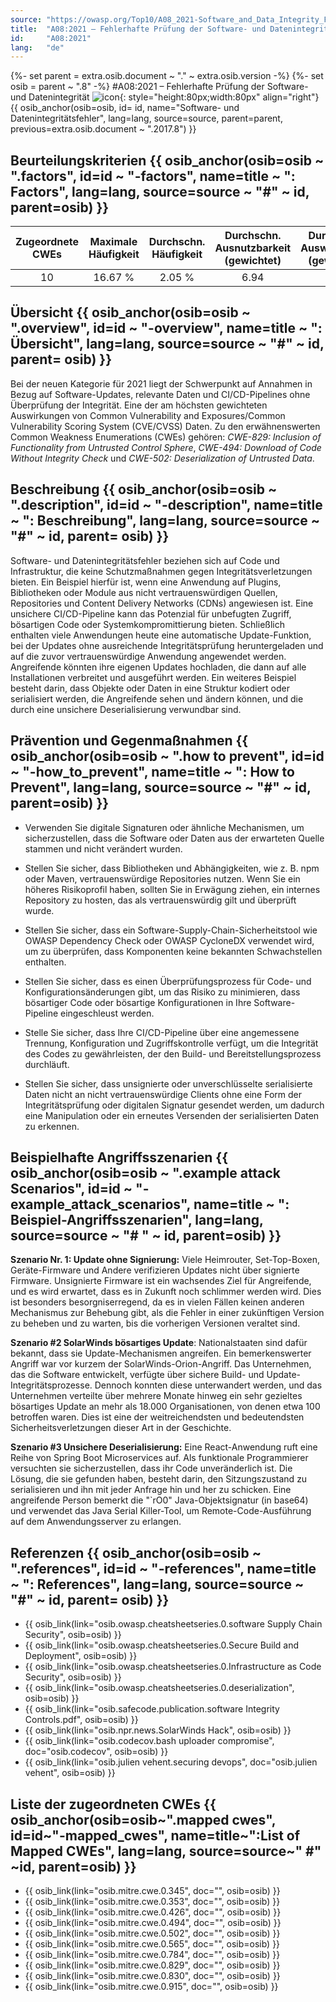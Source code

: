 ```yaml
---
source: "https://owasp.org/Top10/A08_2021-Software_and_Data_Integrity_Failures/"
title:  "A08:2021 – Fehlerhafte Prüfung der Software- und Datenintegrität"
id:     "A08:2021"
lang:   "de"
---
```

{%- set parent = extra.osib.document ~ "." ~ extra.osib.version -%}
{%- set osib = parent ~ ".8" -%}
#A08:2021 – Fehlerhafte Prüfung der Software- und Datenintegrität ![icon](assets/TOP_10_Icons_Final_Software_and_Data_Integrity_Failures.png){: style="height:80px;width:80px" align="right"} {{ osib_anchor(osib=osib, id= id, name="Software- und Datenintegritätsfehler", lang=lang, source=source, parent=parent, previous=extra.osib.document ~ ".2017.8") }}


## Beurteilungskriterien {{ osib_anchor(osib=osib ~ ".factors", id=id ~ "-factors", name=title ~ ": Factors", lang=lang, source=source ~ "#" ~ id, parent=osib) }}

| Zugeordnete CWEs | Maximale Häufigkeit | Durchschn. Häufigkeit | Durchschn. Ausnutzbarkeit (gewichtet) | Durchschn. Auswirkungen (gewichtet) | Maximale Abdeckung | Durchschnittliche Abdeckung | Gesamtanzahl | CVEs insgesamt |
|:-------------:|:--------------------:|:--------------------:|:--------------:|:--------------:|:----------------------:|:---------------------:|:-------------------:|:------------:|
| 10          | 16.67 %             | 2.05 %              | 6.94                 | 7.94                | 75.04 %       | 45.35 %       | 47,972            | 1,152      |

## Übersicht {{ osib_anchor(osib=osib ~ ".overview", id=id ~ "-overview", name=title ~ ": Übersicht", lang=lang, source=source ~ "#" ~ id, parent= osib) }}

Bei der neuen Kategorie für 2021 liegt der Schwerpunkt auf Annahmen in Bezug auf Software-Updates, relevante Daten und CI/CD-Pipelines ohne Überprüfung der Integrität. Eine der am höchsten gewichteten Auswirkungen von Common Vulnerability and Exposures/Common Vulnerability Scoring System (CVE/CVSS) Daten. Zu den erwähnenswerten Common Weakness Enumerations (CWEs) gehören:
*CWE-829: Inclusion of Functionality from Untrusted Control Sphere*,
*CWE-494: Download of Code Without Integrity Check* und
*CWE-502: Deserialization of Untrusted Data*.

## Beschreibung {{ osib_anchor(osib=osib ~ ".description", id=id ~ "-description", name=title ~ ": Beschreibung", lang=lang, source=source ~ "#" ~ id, parent= osib) }}

Software- und Datenintegritätsfehler beziehen sich auf Code und Infrastruktur, die keine Schutzmaßnahmen gegen Integritätsverletzungen bieten. Ein Beispiel hierfür ist, wenn eine Anwendung auf Plugins, Bibliotheken oder Module aus nicht vertrauenswürdigen Quellen, Repositories und Content Delivery Networks (CDNs) angewiesen ist. Eine unsichere CI/CD-Pipeline kann das Potenzial für unbefugten Zugriff, bösartigen Code oder Systemkompromittierung bieten. Schließlich enthalten viele Anwendungen heute eine automatische Update-Funktion, bei der Updates ohne ausreichende Integritätsprüfung heruntergeladen und auf die zuvor vertrauenswürdige Anwendung angewendet werden. Angreifende könnten ihre eigenen Updates hochladen, die dann auf alle Installationen verbreitet und ausgeführt werden. Ein weiteres Beispiel besteht darin, dass Objekte oder Daten in eine Struktur kodiert oder serialisiert werden, die Angreifende sehen und ändern können, und die durch eine unsichere Deserialisierung verwundbar sind.

## Prävention und Gegenmaßnahmen {{ osib_anchor(osib=osib ~ ".how to prevent", id=id ~ "-how_to_prevent", name=title ~ ": How to Prevent", lang=lang, source=source ~ "#" ~ id, parent=osib) }}

- Verwenden Sie digitale Signaturen oder ähnliche Mechanismen, um sicherzustellen, dass die Software oder Daten aus der erwarteten Quelle stammen und nicht verändert wurden.

- Stellen Sie sicher, dass Bibliotheken und Abhängigkeiten, wie z. B. npm oder Maven, vertrauenswürdige Repositories nutzen. Wenn Sie ein höheres Risikoprofil haben, sollten Sie in Erwägung ziehen, ein internes Repository zu hosten, das als vertrauenswürdig gilt und überprüft wurde.

- Stellen Sie sicher, dass ein Software-Supply-Chain-Sicherheitstool wie OWASP Dependency Check oder OWASP CycloneDX verwendet wird, um zu überprüfen, dass Komponenten keine bekannten Schwachstellen enthalten.

- Stellen Sie sicher, dass es einen Überprüfungsprozess für Code- und Konfigurationsänderungen gibt, um das Risiko zu minimieren, dass bösartiger Code oder bösartige Konfigurationen in Ihre Software-Pipeline eingeschleust werden.

- Stelle Sie sicher, dass Ihre CI/CD-Pipeline über eine angemessene Trennung, Konfiguration und Zugriffskontrolle verfügt, um die Integrität des Codes zu gewährleisten, der den Build- und Bereitstellungsprozess durchläuft.

- Stellen Sie sicher, dass unsignierte oder unverschlüsselte serialisierte Daten nicht an nicht vertrauenswürdige Clients ohne eine Form der Integritätsprüfung oder digitalen Signatur gesendet werden, um dadurch eine Manipulation oder ein erneutes Versenden der serialisierten Daten zu erkennen.

## Beispielhafte Angriffsszenarien {{ osib_anchor(osib=osib ~ ".example attack Scenarios", id=id ~ "-example_attack_scenarios", name=title ~ ": Beispiel-Angriffsszenarien", lang=lang, source=source ~ "# " ~ id, parent=osib) }}

**Szenario Nr. 1: Update ohne Signierung:** Viele Heimrouter, Set-Top-Boxen, Geräte-Firmware und Andere verifizieren Updates nicht über signierte Firmware. Unsignierte Firmware ist ein wachsendes Ziel für Angreifende, und es wird erwartet, dass es in Zukunft noch schlimmer werden wird. Dies ist besonders besorgniserregend, da es in vielen Fällen keinen anderen Mechanismus zur Behebung gibt, als die Fehler in einer zukünftigen Version zu beheben und zu warten, bis die vorherigen Versionen veraltet sind.

**Szenario #2 SolarWinds bösartiges Update**: Nationalstaaten sind dafür bekannt, dass sie Update-Mechanismen angreifen. Ein bemerkenswerter Angriff war vor kurzem der SolarWinds-Orion-Angriff. Das Unternehmen, das die Software entwickelt, verfügte über sichere Build- und Update-Integritätsprozesse. Dennoch konnten diese unterwandert werden, und das Unternehmen verteilte über mehrere Monate hinweg ein sehr gezieltes bösartiges Update an mehr als 18.000 Organisationen, von denen etwa 100 betroffen waren. Dies ist eine der weitreichendsten und bedeutendsten Sicherheitsverletzungen dieser Art in der Geschichte.

**Szenario #3 Unsichere Deserialisierung:** Eine React-Anwendung ruft eine Reihe von Spring Boot Microservices auf. Als funktionale Programmierer versuchten sie sicherzustellen, dass ihr Code unveränderlich ist. Die Lösung, die sie gefunden haben, besteht darin, den Sitzungszustand zu serialisieren und ihn mit jeder Anfrage hin und her zu schicken. Eine angreifende Person bemerkt die "`rO0" Java-Objektsignatur (in base64) und verwendet das Java Serial Killer-Tool, um Remote-Code-Ausführung auf dem Anwendungsserver zu erlangen.

## Referenzen {{ osib_anchor(osib=osib ~ ".references", id=id ~ "-references", name=title ~ ": References", lang=lang, source=source ~ "#" ~ id, parent= osib) }}

- {{ osib_link(link="osib.owasp.cheatsheetseries.0.software Supply Chain Security", osib=osib) }} <!-- \[OWASP Cheat Sheet: Software Supply Chain Security\](In Kürze erhältlich) -->
- {{ osib_link(link="osib.owasp.cheatsheetseries.0.Secure Build and Deployment", osib=osib) }} <!--- \[OWASP Cheat Sheet: Secure Build and Deployment\](In Kürze verfügbar) -->
- {{ osib_link(link="osib.owasp.cheatsheetseries.0.Infrastructure as Code Security", osib=osib) }} <!--- [OWASP Cheat Sheet: Infrastructure as Code](https://cheatsheetseries.owasp.org/cheatsheets/Infrastructure_as_Code_Security_Cheat_Sheet.html) -->
- {{ osib_link(link="osib.owasp.cheatsheetseries.0.deserialization", osib=osib) }} <!-- [OWASP Cheat Sheet: Deserialisierung](https://www.owasp.org/index.php/Deserialization_Cheat_Sheet) -->
- {{ osib_link(link="osib.safecode.publication.software Integrity Controls.pdf", osib=osib) }} <!--- [SAFECode Software Integrity Controls](https://safecode.org/publication/SAFECode_Software_Integrity_Controls0610.pdf) -->
- {{ osib_link(link="osib.npr.news.SolarWinds Hack", osib=osib) }} <!--- [Ein „schlimmster Albtraum“-Cyberangriff: Die unerzählte Geschichte des SolarWinds-Hacks](<https:/ /www.npr.org/2021/04/16/985439655/a-worst-nightmare-cyberattack-the-untold-story-of-the-solarwinds-hack>) -->
- {{ osib_link(link="osib.codecov.bash uploader compromise", doc="osib.codecov", osib=osib) }} <!--- [CodeCov Bash Uploader Compromise](https://about.codecov.io/security-update) -->
- {{ osib_link(link="osib.julien vehent.securing devops", doc="osib.julien vehent", osib=osib) }} <!--- [DevOps sichern von Julien Vehent](https://www.manning.com/books/securing-devops) -->

## Liste der zugeordneten CWEs {{ osib_anchor(osib=osib~".mapped cwes", id=id~"-mapped_cwes", name=title~":List of Mapped CWEs", lang=lang, source=source~" #" ~id, parent=osib) }}

- {{ osib_link(link="osib.mitre.cwe.0.345", doc="", osib=osib) }} <!-- [CWE-345: Unzureichende Überprüfung der Datenauthentizität](https://cwe.mitre.org/data/definitions/345.html) -->
- {{ osib_link(link="osib.mitre.cwe.0.353", doc="", osib=osib) }} <!-- [CWE-353: Fehlende Unterstützung für Integritätsprüfung](https://cwe.mitre.org/data/definitions/353.html) -->
- {{ osib_link(link="osib.mitre.cwe.0.426", doc="", osib=osib) }} <!-- [CWE-426: Nicht vertrauenswürdiger Suchpfad](https://cwe.mitre.org/data/definitions/426.html) -->
- {{ osib_link(link="osib.mitre.cwe.0.494", doc="", osib=osib) }} <!-- [CWE-494: Download von Code ohne Integritätsprüfung](https://cwe.mitre.org/data/definitions/494.html) -->
- {{ osib_link(link="osib.mitre.cwe.0.502", doc="", osib=osib) }} <!-- [CWE-502: Deserialisierung nicht vertrauenswürdiger Daten](https://cwe.mitre.org/data/definitions/502.html) -->
- {{ osib_link(link="osib.mitre.cwe.0.565", doc="", osib=osib) }} <!-- [CWE-565: Abhängigkeit von Cookies ohne Validierung und Integritätsprüfung](https://cwe.mitre.org/data/definitions/565.html) -->
- {{ osib_link(link="osib.mitre.cwe.0.784", doc="", osib=osib) }} <!-- [CWE-784: Abhängigkeit von Cookies ohne Validierung und Integritätsprüfung in einer Sicherheitsentscheidung] (https://cwe.mitre.org/data/definitions/784.html) -->
- {{ osib_link(link="osib.mitre.cwe.0.829", doc="", osib=osib) }} <!-- [CWE-829: Einbeziehung der Funktionalität aus der nicht vertrauenswürdigen Kontrollsphäre](https://cwe.mitre.org/data/definitions/829.html) -->
- {{ osib_link(link="osib.mitre.cwe.0.830", doc="", osib=osib) }} <!-- [CWE-830: Einbindung von Webfunktionen aus einer nicht vertrauenswürdigen source](https://cwe.mitre.org/data/definitions/830.html) -->
- {{ osib_link(link="osib.mitre.cwe.0.915", doc="", osib=osib) }} <!-- [CWE-915: Unsachgemäß kontrollierte Änderung dynamisch bestimmter Objektattribute](https://cwe.mitre.org/data/definitions/915.html) -->
